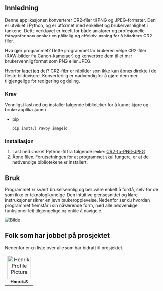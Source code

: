 ## Innledning

Denne applikasjonen konverterer CR2-filer til PNG og JPEG-formater. Den er utviklet i Python, og er utformet med enkelhet og brukervennlighet i tankene. Dette verktøyet er ideelt for både amatører og profesjonelle fotografer som ønsker en pålitelig og effektiv løsning for å håndtere CR2-filer.

Hva gjør programmet?
Dette programmet lar brukeren velge CR2-filer (RAW-bilder fra Canon-kameraer) og konvertere dem til et mer brukervennlig format som PNG eller JPEG.

Hvorfor laget jeg det?
CR2-filer er råbilder som ikke kan åpnes direkte i de fleste bildevisere. Konvertering er nødvendig for å gjøre dem mer tilgjengelige for redigering og deling.

### Krav

Vennligst last ned og installer følgende biblioteker for å kunne kjøre og bruke applikasjonen

- pip

  ```sh
  pip install rawpy imageio
  ```
### Installasjon



1. Last ned ønsket Python-fil fra følgende lenke: [CR2-to-PNG-JPEG](https://github.com/on200w/CR2-to-PNG-JPEG/tree/main/CR2%20to%20PNG%20or%20JPEG)
2. Åpne filen. Forutsetningen for at programmet skal fungere, er at de nødvendige bibliotekene er installert.
## Bruk

Programmet er svært brukervennlig og bør være enkelt å forstå, selv for de som ikke er teknologikyndige. Den intuitive grensesnittet og klare instruksjoner sikrer en jevn brukeropplevelse. Nedenfor ser du hvordan programmet fremstår i sin nåværende form, med alle nødvendige funksjoner lett tilgjengelige og enkle å navigere.

<img src="https://i.postimg.cc/Dz0NbHtS/Bilde-2025-01-21-110737407.png" alt="Bilde" width="" height="">

<h2 id="colab">Folk som har jobbet på prosjektet</h2>

<p>Nedenfor er en liste over alle som har bidratt til prosjektet.</p>
<table>
<tr>

<td align="center">
<a href="https://github.com/on200w">
<img src="https://avatars.githubusercontent.com/u/188188708?v=4" width="75px;" alt="Henrik Profile Picture"/><br>
<sub>
<b>Henrik S</b>
</sub>
</a>
</td>
